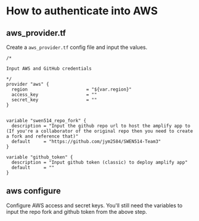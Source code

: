 # How to authenticate into AWS
## aws_provider.tf
Create a `aws_provider.tf` config file and input the values.
```
/*

Input AWS and GitHub credentials

*/
provider "aws" {
  region                      = "${var.region}"
  access_key                  = ""
  secret_key                  = ""
}


variable "swen514_repo_fork" {
  description = "Input the github repo url to host the amplify app to (If you're a collaborator of the original repo then you need to create a fork and reference that)"
  default     = "https://github.com/jym2584/SWEN514-Team3"
}

variable "github_token" {
  description = "Input github token (classic) to deploy amplify app"
  default     = ""
}
```
## aws configure
Configure AWS access and secret keys. You'll still need the variables to input the repo fork and github token from the above step.
